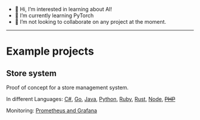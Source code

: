 - 👋 Hi, I’m interested in learning about AI!
- 🌱 I’m currently learning PyTorch
- 💞️ I’m not looking to collaborate on any project at the moment.
----
# Example projects

## Store system
Proof of concept for a store management system.

In different Languages: [C#](https://github.com/mid-tillage/sys-internals/blob/main/store-cs-project.md), [Go](https://github.com/mid-tillage/sys-internals/blob/main/store-go-project.md), [Java](https://github.com/mid-tillage/sys-internals/blob/main/store-java-project.md), [Python](https://github.com/mid-tillage/sys-internals/blob/main/store-python-project.md), [Ruby](https://github.com/mid-tillage/sys-internals/blob/main/store-ruby-project.md), [Rust](https://github.com/mid-tillage/sys-internals/blob/main/store-rust-project.md), [Node](https://github.com/mid-tillage/sys-internals/blob/main/store-ts-project.md), ~~[PHP](https://github.com/mid-tillage/sys-internals/blob/main/store-php-project.md)~~

Monitoring: [Prometheus and Grafana](https://github.com/mid-tillage/nestjs-metrics )

<!---
sys-internals/sys-internals is a ✨ special ✨ repository because its `README.md` (this file) appears on your GitHub profile.
You can click the Preview link to take a look at your changes.
--->
